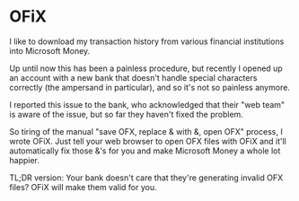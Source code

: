 OFiX
====

I like to download my transaction history from various financial institutions into Microsoft Money.

Up until now this has been a painless procedure, but recently I opened up an account with a new bank that doesn't handle special characters correctly (the ampersand in particular), and so it's not so painless anymore.

I reported this issue to the bank, who acknowledged that their "web team" is aware of the issue, but so far they haven't fixed the problem.

So tiring of the manual "save OFX, replace & with &amp;, open OFX" process, I wrote OFiX.  Just tell your web browser to open OFX files with OFiX and it'll automatically fix those &'s for you and make Microsoft Money a whole lot happier.

TL;DR version: Your bank doesn't care that they're generating invalid OFX files? OFiX will make them valid for you.
